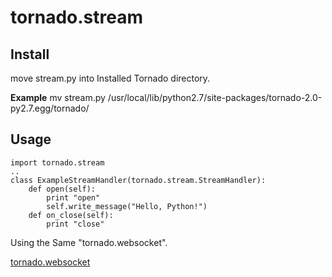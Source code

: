 #  tornado.stream


## Install 

  move stream.py into Installed Tornado directory.

**Example**
  mv stream.py  /usr/local/lib/python2.7/site-packages/tornado-2.0-py2.7.egg/tornado/


## Usage

	import tornado.stream
	..
	class ExampleStreamHandler(tornado.stream.StreamHandler):
		def open(self):
			print "open"
			self.write_message("Hello, Python!")
		def on_close(self):
			print "close"

  Using the Same "tornado.websocket".

  [tornado.websocket](http://www.tornadoweb.org/documentation/websocket.html, "tornado.websocket")



